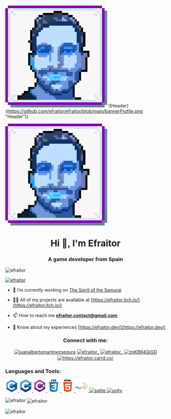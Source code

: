 ![Header](https://github.com/efraitor/efraitor/blob/main/bannerProfile.png "Header")
![Header]((https://github.com/efraitor/efraitor/blob/main/bannerProfile.png "Header"))

<p align="center">

   <img src=
"https://github.com/efraitor/efraitor/blob/main/bannerProfile.png"
        alt="GeeksforGeeks logo"
        align="middle">
</p>



<h1 align="center">Hi 👋, I'm Efraitor</h1>
<h3 align="center">A game developer from Spain</h3>

<p align="left"> <img src="https://komarev.com/ghpvc/?username=efraitor&label=Profile%20views&color=0e75b6&style=flat" alt="efraitor" /> </p>

<p align="left"> <a href="https://github.com/ryo-ma/github-profile-trophy"><img src="https://github-profile-trophy.vercel.app/?username=efraitor" alt="efraitor" /></a> </p>

- 🔭 I’m currently working on [The Spirit of the Samurai](https://store.steampowered.com/app/1507120/The_Spirit_of_the_Samurai/)

- 👨‍💻 All of my projects are available at [https://efraitor.itch.io/](https://efraitor.itch.io/)

- 📫 How to reach me **efraitor.contact@gmail.com**

- 📄 Know about my experiences [https://efraitor.dev/](https://efraitor.dev/)

<h3 align="center">Connect with me:</h3>
<p align="center">
<a href="https://linkedin.com/in/juanalbertomartinezsegura" target="blank"><img align="center" src="https://raw.githubusercontent.com/rahuldkjain/github-profile-readme-generator/master/src/images/icons/Social/linked-in-alt.svg" alt="juanalbertomartinezsegura" height="30" width="40" /></a>
<a href="https://instagram.com/efraitor_" target="blank"><img align="center" src="https://raw.githubusercontent.com/rahuldkjain/github-profile-readme-generator/master/src/images/icons/Social/instagram.svg" alt="efraitor_" height="30" width="40" /></a>
<a href="https://www.youtube.com/c/efraitor_" target="blank"><img align="center" src="https://raw.githubusercontent.com/rahuldkjain/github-profile-readme-generator/master/src/images/icons/Social/youtube.svg" alt="efraitor_" height="30" width="40" /></a>
<a href="https://discord.gg/zpKB94QjGD" target="blank"><img align="center" src="https://raw.githubusercontent.com/rahuldkjain/github-profile-readme-generator/master/src/images/icons/Social/discord.svg" alt="zpKB94QjGD" height="30" width="40" /></a>
<a href="/https://efraitor.carrd.co/" target="blank"><img align="center" src="https://raw.githubusercontent.com/rahuldkjain/github-profile-readme-generator/master/src/images/icons/Social/rss.svg" alt="https://efraitor.carrd.co/" height="30" width="40" /></a>
</p>

<h3 align="left">Languages and Tools:</h3>
<p align="left"> <a href="https://www.cprogramming.com/" target="_blank" rel="noreferrer"> <img src="https://raw.githubusercontent.com/devicons/devicon/master/icons/c/c-original.svg" alt="c" width="40" height="40"/> </a> <a href="https://www.w3schools.com/cpp/" target="_blank" rel="noreferrer"> <img src="https://raw.githubusercontent.com/devicons/devicon/master/icons/cplusplus/cplusplus-original.svg" alt="cplusplus" width="40" height="40"/> </a> <a href="https://www.w3schools.com/cs/" target="_blank" rel="noreferrer"> <img src="https://raw.githubusercontent.com/devicons/devicon/master/icons/csharp/csharp-original.svg" alt="csharp" width="40" height="40"/> </a> <a href="https://www.w3schools.com/css/" target="_blank" rel="noreferrer"> <img src="https://raw.githubusercontent.com/devicons/devicon/master/icons/css3/css3-original-wordmark.svg" alt="css3" width="40" height="40"/> </a> <a href="https://www.w3.org/html/" target="_blank" rel="noreferrer"> <img src="https://raw.githubusercontent.com/devicons/devicon/master/icons/html5/html5-original-wordmark.svg" alt="html5" width="40" height="40"/> </a> <a href="https://www.mysql.com/" target="_blank" rel="noreferrer"> <img src="https://raw.githubusercontent.com/devicons/devicon/master/icons/mysql/mysql-original-wordmark.svg" alt="mysql" width="40" height="40"/> </a> <a href="https://www.sqlite.org/" target="_blank" rel="noreferrer"> <img src="https://www.vectorlogo.zone/logos/sqlite/sqlite-icon.svg" alt="sqlite" width="40" height="40"/> </a> <a href="https://unity.com/" target="_blank" rel="noreferrer"> <img src="https://www.vectorlogo.zone/logos/unity3d/unity3d-icon.svg" alt="unity" width="40" height="40"/> </a> </p>

<p><img align="left" src="https://github-readme-stats.vercel.app/api/top-langs?username=efraitor&show_icons=true&locale=en&layout=compact" alt="efraitor" /></p>

<p>&nbsp;<img align="center" src="https://github-readme-stats.vercel.app/api?username=efraitor&show_icons=true&locale=en" alt="efraitor" /></p>

<p><img align="center" src="https://github-readme-streak-stats.herokuapp.com/?user=efraitor&" alt="efraitor" /></p>
